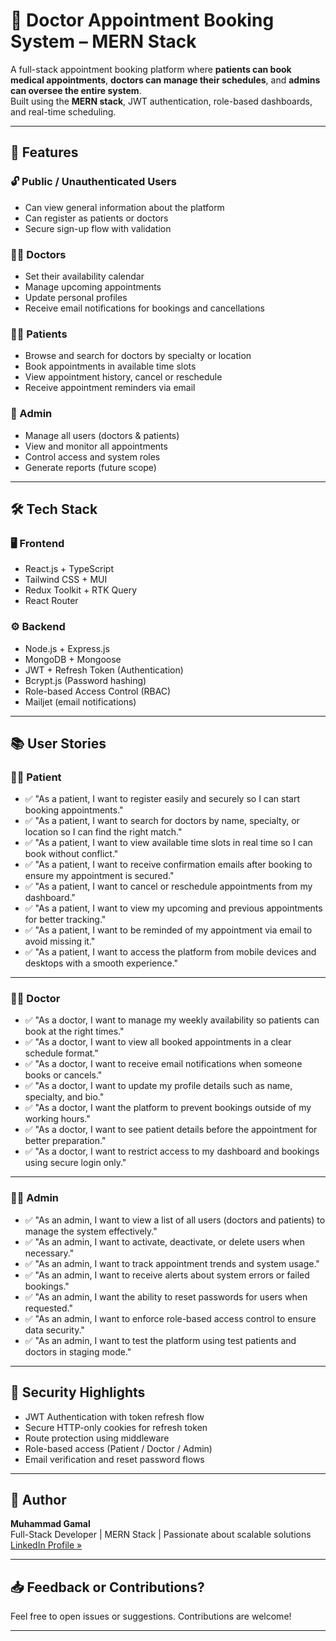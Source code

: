 
# 🏥 Doctor Appointment Booking System – MERN Stack

A full-stack appointment booking platform where **patients can book medical appointments**, **doctors can manage their schedules**, and **admins can oversee the entire system**.  
Built using the **MERN stack**, JWT authentication, role-based dashboards, and real-time scheduling.

---

## 🚀 Features

### 🔓 Public / Unauthenticated Users

- Can view general information about the platform
- Can register as patients or doctors
- Secure sign-up flow with validation

### 👨‍⚕️ Doctors

- Set their availability calendar
- Manage upcoming appointments
- Update personal profiles
- Receive email notifications for bookings and cancellations

### 🧑‍🎓 Patients

- Browse and search for doctors by specialty or location
- Book appointments in available time slots
- View appointment history, cancel or reschedule
- Receive appointment reminders via email

### 🔐 Admin

- Manage all users (doctors & patients)
- View and monitor all appointments
- Control access and system roles
- Generate reports (future scope)

---

## 🛠️ Tech Stack

### 🖥️ Frontend

- React.js + TypeScript
- Tailwind CSS + MUI
- Redux Toolkit + RTK Query
- React Router

### ⚙️ Backend

- Node.js + Express.js
- MongoDB + Mongoose
- JWT + Refresh Token (Authentication)
- Bcrypt.js (Password hashing)
- Role-based Access Control (RBAC)
- Mailjet (email notifications)

<!-- ## 💻 Screenshots

| Page | Screenshot |
|------|------------|
| Home Page | ![Home](./screenshots/home.jpg) |
| Doctor Dashboard | ![Doctor](./screenshots/doctor_dashboard.jpg) |
| Patient Booking | ![Booking](./screenshots/booking.jpg) |
| Admin Panel | ![Admin](./screenshots/admin.jpg) |
| Email Notifications | ![Mail](./screenshots/email.jpg) |

> _Note: Add your own images in the `/screenshots` folder and link accordingly._ -->

---

## 📚 User Stories

### 👩‍⚕️ Patient

- ✅ "As a patient, I want to register easily and securely so I can start booking appointments."
- ✅ "As a patient, I want to search for doctors by name, specialty, or location so I can find the right match."
- ✅ "As a patient, I want to view available time slots in real time so I can book without conflict."
- ✅ "As a patient, I want to receive confirmation emails after booking to ensure my appointment is secured."
- ✅ "As a patient, I want to cancel or reschedule appointments from my dashboard."
- ✅ "As a patient, I want to view my upcoming and previous appointments for better tracking."
- ✅ "As a patient, I want to be reminded of my appointment via email to avoid missing it."
- ✅ "As a patient, I want to access the platform from mobile devices and desktops with a smooth experience."

---

### 🧑‍⚕️ Doctor

- ✅ "As a doctor, I want to manage my weekly availability so patients can book at the right times."
- ✅ "As a doctor, I want to view all booked appointments in a clear schedule format."
- ✅ "As a doctor, I want to receive email notifications when someone books or cancels."
- ✅ "As a doctor, I want to update my profile details such as name, specialty, and bio."
- ✅ "As a doctor, I want the platform to prevent bookings outside of my working hours."
- ✅ "As a doctor, I want to see patient details before the appointment for better preparation."
- ✅ "As a doctor, I want to restrict access to my dashboard and bookings using secure login only."

---

### 🧑‍💼 Admin

- ✅ "As an admin, I want to view a list of all users (doctors and patients) to manage the system effectively."
- ✅ "As an admin, I want to activate, deactivate, or delete users when necessary."
- ✅ "As an admin, I want to track appointment trends and system usage."
- ✅ "As an admin, I want to receive alerts about system errors or failed bookings."
- ✅ "As an admin, I want the ability to reset passwords for users when requested."
- ✅ "As an admin, I want to enforce role-based access control to ensure data security."
- ✅ "As an admin, I want to test the platform using test patients and doctors in staging mode."

---

## 🔐 Security Highlights

- JWT Authentication with token refresh flow
- Secure HTTP-only cookies for refresh token
- Route protection using middleware
- Role-based access (Patient / Doctor / Admin)
- Email verification and reset password flows

---

<!--
## 📺 Demo Video

[![Watch the video](https://img.youtube.com/vi/xQELe3e0ieA/0.jpg)](https://www.youtube.com/watch?v=xQELe3e0ieA&ab_channel=DevHub)

--- -->
<!--
## 🔗 Links

- 🧠 [LinkedIn](https://www.linkedin.com/in/muhammad-gmal-61330119b/)
<!-- - 🔴 [Live Demo](#) *(optional if hosted)*

- 💻 [YouTube Video](https://www.youtube.com/watch?v=xQELe3e0ieA&ab_channel=DevHub) -->

## 🧠 Author

**Muhammad Gamal**  
Full-Stack Developer | MERN Stack | Passionate about scalable solutions  
[LinkedIn Profile »](https://www.linkedin.com/in/muhammad-gmal-61330119b/)

---

## 📥 Feedback or Contributions?

Feel free to open issues or suggestions. Contributions are welcome!

---
